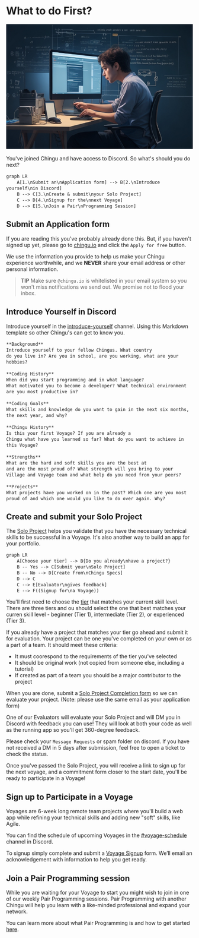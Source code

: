 # What to do First?

![Web Developer getting started](./assets/WebDev_getting_started.jpeg)

You've joined Chingu and have access to Discord. So what's should you do next?

```mermaid
graph LR
    A[1.\nSubmit an\nApplication form] --> B[2.\nIntroduce yourself\nin Discord]
    B --> C[3.\nCreate & submit\nyour Solo Project]
    C --> D[4.\nSignup for the\nnext Voyage]
    D --> E[5.\nJoin a Pair\nProgramming Session]
```

## Submit an Application form

If you are reading this you've probably already done this. But, if you haven't
signed up yet, please go to [chingu.io](https://chingu.io) and click the `Apply for free` button.

We use the information you provide to help us make your Chingu experience worthwhile, and we **NEVER** share your email address or other personal information.  

> **TIP** Make sure `@chingu.io` is whitelisted in your email system so you won't miss notifications we send out. We promise not to flood your inbox.

## Introduce Yourself in Discord

Introduce yourself in the [introduce-yourself](https://discord.com/channels/330284646283608064/553103063649353738) channel. Using this Markdown template so other Chingu's
can get to know you.

```text
**Background** 
Introduce yourself to your fellow Chingus. What country 
do you live in? Are you in school, are you working, what are your 
hobbies?

**Coding History** 
When did you start programming and in what language?
What motivated you to become a developer? What technical environment
are you most productive in?

**Coding Goals** 
What skills and knowledge do you want to gain in the next six months,
the next year, and why?

**Chingu History** 
Is this your first Voyage? If you are already a 
Chingu what have you learned so far? What do you want to achieve in 
this Voyage?

**Strengths** 
What are the hard and soft skills you are the best at 
and are the most proud of? What strength will you bring to your 
Village and Voyage team and what help do you need from your peers?

**Projects** 
What projects have you worked on in the past? Which one are you most 
proud of and which one would you like to do over again. Why?
```

## Create and submit your Solo Project

The [Solo Project](../guides/soloproject/soloproject.md) helps you validate that you have
the necessary technical skills to be successful in a Voyage. It's also another
way to build an app for your portfolio.

```mermaid
graph LR
    A[Choose your tier] --> B{Do you already\nhave a project?}
    B -- Yes --> C[Submit your\nSolo Project]
    B -- No --> D[Create from\nChingu Specs]
    D --> C
    C --> E[Evaluator\ngives feedback]
    E --> F((Signup for\na Voyage))
```

You'll first need to choose the [tier](https://github.com/chingu-voyages/Handbook/blob/main/docs/guides/soloproject/soloproject.md#1-choose-your-tier-1%EF%B8%8F%E2%83%A3-2%EF%B8%8F%E2%83%A3-3%EF%B8%8F%E2%83%A3) that matches your
current skill level. There are three tiers and ou should select the one that
best matches your curren skill level - beginner (Tier 1),
intermediate (Tier 2), or experienced (Tier 3).

If you already have a project that matches your tier
go ahead and submit it for evaluation. Your project can be one you've completed
on your own or as a part of a team. It should meet these criteria:

- It must coorespond to the requirements of the tier you've selected
- It should be original work (not copied from someone else, including a tutorial)
- If created as part of a team you should be a major contributor to the project

When you are done, submit a [Solo Project Completion form](https://docs.google.com/forms/d/e/1FAIpQLSdN3dN7OjzppDCBNIsIf-bOJC_XAlQ9eiPcYQx_m6DfhaiRmA/viewform) so we can evaluate your project.
(Note: please use the same email as your application form)

One of our Evaluators will evaluate your Solo Project and will DM you in
Discord with feedback you can use! They will look at both your code as well
as the running app so you'll get 360-degree feedback.

Please check your `Message Requests` or spam folder on discord. If you have not received a DM in 5 days after submission, feel free to open a ticket to check the status.

Once you've passed the Solo Project, you will receive a link to sign up for the next voyage, and a commitment form closer to the start date, you'll be ready to participate in a Voyage!

## Sign up to Participate in a Voyage

Voyages are 6-week long remote team projects where you'll build a web app
while refining your technical skills and adding new "soft" skills, like Agile.

You can find the schedule of upcoming Voyages in the
[#voyage-schedule](https://discord.com/channels/330284646283608064/913775964138393611)
channel in Discord.

To signup simply complete and submit a [Voyage Signup](https://forms.gle/QGLbjKubYVfmSLMJ7) form. We’ll email an acknowledgement with information to help you get ready.

## Join a Pair Programming session

While you are waiting for your Voyage to start you might wish to join in one of
our weekly Pair Programming sessions. Pair Programming with another Chingu will
help you learn with a like-minded professional and expand your network.

You can learn more about what Pair Programming is and how to get started
[here](../guides/pairprog.md).
